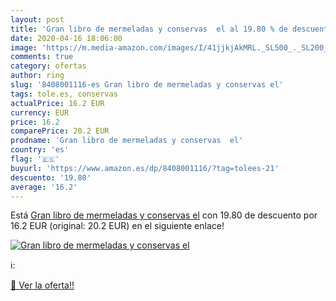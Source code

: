 ```yaml
---
layout: post
title: 'Gran libro de mermeladas y conservas  el al 19.80 % de descuento'
date: 2020-04-16 18:06:00
image: 'https://m.media-amazon.com/images/I/41jjkjAkMRL._SL500_._SL200_.jpg'
comments: true
category: ofertas
author: ring
slug: '8408001116-es Gran libro de mermeladas y conservas el'
tags: tole.es, conservas
actualPrice: 16.2 EUR
currency: EUR
price: 16.2
comparePrice: 20.2 EUR
prodname: 'Gran libro de mermeladas y conservas  el'
country: 'es'
flag: '🇪🇸'
buyurl: 'https://www.amazon.es/dp/8408001116/?tag=tolees-21'
descuento: '19.80'
average: '16.2'
---
```


Está [Gran libro de mermeladas y conservas  el](https://www.amazon.es/dp/8408001116/?tag=tolees-21) con 19.80 de descuento por 16.2 EUR (original: 20.2 EUR) en el siguiente enlace!

[![Gran libro de mermeladas y conservas  el](https://m.media-amazon.com/images/I/41jjkjAkMRL._SL500_._SL200_.jpg)](https://www.amazon.es/dp/8408001116/?tag=tolees-21)

ℹ️:


[🛒 Ver la oferta!!](https://www.amazon.es/dp/8408001116/?tag=tolees-21)
